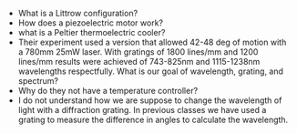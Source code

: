 - What is a Littrow configuration?
- How does a piezoelectric motor work?
- what is a Peltier thermoelectric cooler?
-  Their experiment used a version that allowed 42-48 deg of motion with a 780mm 25mW laser. With gratings of 1800 lines/mm and 1200 lines/mm results were achieved of 743-825nm and 1115-1238nm wavelengths respectfully. What is our goal of wavelength, grating, and spectrum?
- Why do they not have a temperature controller?
- I do not understand how we are suppose to change the wavelength of light with a diffraction grating. In previous classes we have used a grating to measure the difference in angles to calculate the wavelength. 
